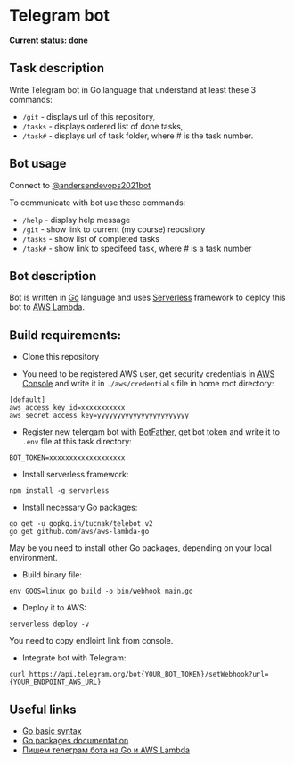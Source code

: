 # Telegram bot

**Current status: done**

## Task description

Write Telegram bot in Go language that understand at least these 3 commands:

- `/git` - displays url of this repository,
- `/tasks` - displays ordered list of done tasks,
- `/task#` - displays url of task folder, where # is the task number.

## Bot usage

Connect to [@andersendevops2021bot](https://t.me/andersendevops2021bot)

To communicate with bot use these commands:

- `/help` - display help message
- `/git` - show link to current (my course) repository
- `/tasks` - show list of completed tasks
- `/task#` - show link to specifeed task, where # is a task number

## Bot description

Bot is written in [Go](https://golang.org/) language and uses [Serverless](https://www.serverless.com/) framework to deploy this bot to [AWS Lambda](https://aws.amazon.com/lambda/).

## Build requirements:

- Clone this repository

- You need to be registered AWS user, get security credentials in [AWS Console](https://console.aws.amazon.com/iam/home?#/security_credentials) and write it in `./aws/credentials` file in home root directory:

```
[default]
aws_access_key_id=xxxxxxxxxxx
aws_secret_access_key=yyyyyyyyyyyyyyyyyyyyyyy
```

- Register new telergam bot with [BotFather](https://t.me/botfather), get bot token and write it to `.env` file at this task directory:

```
BOT_TOKEN=xxxxxxxxxxxxxxxxxxx
```

- Install serverless framework:

```
npm install -g serverless
```

- Install necessary Go packages:

```
go get -u gopkg.in/tucnak/telebot.v2
go get github.com/aws/aws-lambda-go
```

May be you need to install other Go packages, depending on your local environment.

- Build binary file:

```
env GOOS=linux go build -o bin/webhook main.go
```

- Deploy it to AWS:

```
serverless deploy -v
```

You need to copy endloint link from console.

- Integrate bot with Telegram:

```
curl https://api.telegram.org/bot{YOUR_BOT_TOKEN}/setWebhook?url={YOUR_ENDPOINT_AWS_URL}
```

## Useful links

- [Go basic syntax](https://medium.com/@manus.can/learn-golang-basic-syntax-in-10-minutes-48608a315896)
- [Go packages documentation](https://pkg.go.dev/)
- [Пишем телеграм бота на Go и AWS Lambda](https://habr.com/ru/post/555518/)
